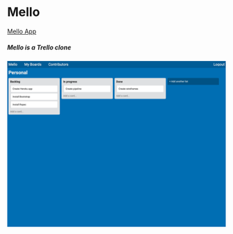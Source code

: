 # Mello

[Mello App](https://mellov2.herokuapp.com)

##### Mello is a Trello clone

![](https://github.com/bflaskrud/mellov2/blob/master/Images/mello.png)